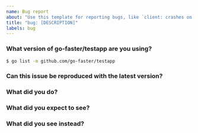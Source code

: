 ```yaml
---
name: Bug report
about: "Use this template for reporting bugs, like `client: crashes on startup`"
title: "bug: [DESCRIPTION]"
labels: bug
---
```


<!-- Please answer these questions before submitting your issue. Thanks! -->

### What version of go-faster/testapp are you using?

```bash
$ go list -m github.com/go-faster/testapp
```

### Can this issue be reproduced with the latest version?

<!-- Yes/no -->

### What did you do?

<!--
Write the steps of reproducing the bug.

Link to schema/small snippet of schema will be helpful.
-->

### What did you expect to see?

<!-- The expected behavior -->

### What did you see instead?

<!-- The observed behavior -->


